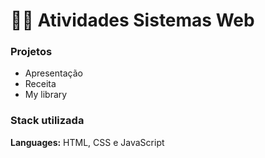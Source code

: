 
# 👩‍💻 Atividades Sistemas Web

### Projetos
- Apresentação
- Receita
- My library


### Stack utilizada

**Languages:** HTML, CSS e JavaScript

